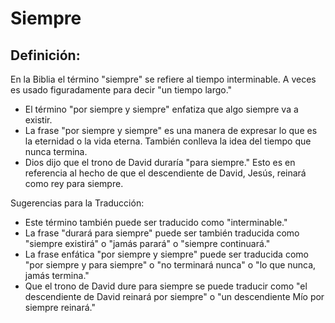 # Siempre

## Definición: 

En la Biblia el término "siempre" se refiere al tiempo interminable. A veces es usado figuradamente para decir "un tiempo largo."

* El término "por siempre y siempre" enfatiza que algo siempre va a existir.
* La frase "por siempre y siempre" es una manera de expresar lo que es la eternidad o la vida eterna. También conlleva la idea del tiempo que nunca termina.
* Dios dijo que el trono de David duraría "para siempre." Esto es en referencia al hecho de que el descendiente de David, Jesús, reinará como rey para siempre.

Sugerencias para la Traducción:

* Este término también puede ser traducido como "interminable."
* La frase "durará para siempre" puede ser también traducida como "siempre existirá" o "jamás parará" o "siempre continuará."
* La frase enfática "por siempre y siempre" puede ser traducida como "por siempre y para siempre" o "no terminará nunca" o "lo que nunca, jamás termina."
* Que el trono de David dure para siempre se puede traducir como "el descendiente de David reinará por siempre" o "un descendiente Mío por siempre reinará."

